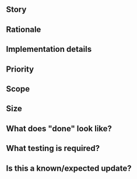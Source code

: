 <!--- Provide a general summary of the issue in the Title above -->

## Story
<!--- Describe the benefits of this change, ideally in the following format: -->
<!--- As a < type of user >, I want < some goal > so that < some reason >. -->

## Rationale
<!--- Provide the relevant background information to udnerstand why this change is needed -->
<!--- This is where you can provide more details thathelp the reader understand why you want to make this change -->

## Implementation details
<!--- Explain the steps you will take to implement this change -->

## Priority
<!--- How urgent is this issue? -->
<!--- Explain in writing or give a numerical value from 1 (nice-to-have) to 5 (critical) -->

## Scope
<!--- Which parts of the project/codebase does this affect? -->
<!--- What are the possibel downstream impacts or side-effects of this change?? -->

## Size
<!--- How long do you expect this to take? -->
<!--- How many people/person-hours are required? -->

## What does "done" look like?
<!--- Explain what needs to happen in order for this to be considered complete -->

## What testing is required?
<!--- Describe what tests are required to ensure this change has been delivered as expected -->

## Is this a known/expected update?
<!--- Has this been discussed with the core team or in a discussion forum? Provide links if possible. -->
